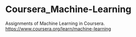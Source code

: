 # Coursera_Machine-Learning
Assignments of Machine Learning in Coursera. https://www.coursera.org/learn/machine-learning
